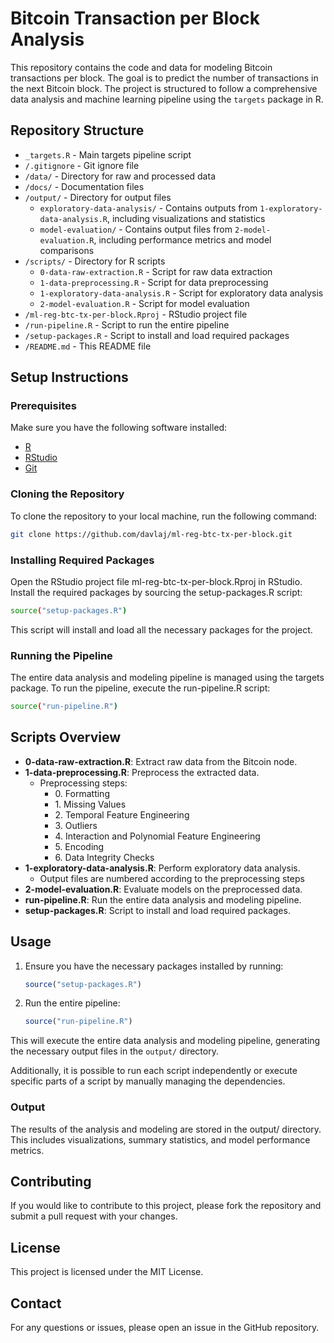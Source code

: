 # Bitcoin Transaction per Block Analysis

This repository contains the code and data for modeling Bitcoin transactions per block. The goal is to predict the number of transactions in the next Bitcoin block. The project is structured to follow a comprehensive data analysis and machine learning pipeline using the `targets` package in R.

## Repository Structure

- `_targets.R` - Main targets pipeline script
- `/.gitignore` - Git ignore file
- `/data/` - Directory for raw and processed data
- `/docs/` - Documentation files
- `/output/` - Directory for output files
  - `exploratory-data-analysis/` - Contains outputs from `1-exploratory-data-analysis.R`, including visualizations and statistics
  - `model-evaluation/` - Contains output files from `2-model-evaluation.R`, including performance metrics and model comparisons
- `/scripts/` - Directory for R scripts
  - `0-data-raw-extraction.R` - Script for raw data extraction
  - `1-data-preprocessing.R` - Script for data preprocessing
  - `1-exploratory-data-analysis.R` - Script for exploratory data analysis
  - `2-model-evaluation.R` - Script for model evaluation
- `/ml-reg-btc-tx-per-block.Rproj` - RStudio project file
- `/run-pipeline.R` - Script to run the entire pipeline
- `/setup-packages.R` - Script to install and load required packages
- `/README.md` - This README file

## Setup Instructions

### Prerequisites

Make sure you have the following software installed:

- [R](https://cran.r-project.org/)
- [RStudio](https://www.rstudio.com/)
- [Git](https://git-scm.com/)

### Cloning the Repository

To clone the repository to your local machine, run the following command:

```sh
git clone https://github.com/davlaj/ml-reg-btc-tx-per-block.git
```

### Installing Required Packages

Open the RStudio project file ml-reg-btc-tx-per-block.Rproj in RStudio. Install the required packages by sourcing the setup-packages.R script:

```sh
source("setup-packages.R")
```

This script will install and load all the necessary packages for the project.

### Running the Pipeline

The entire data analysis and modeling pipeline is managed using the targets package. To run the pipeline, execute the run-pipeline.R script:

```sh
source("run-pipeline.R")
```

## Scripts Overview

- **0-data-raw-extraction.R**: Extract raw data from the Bitcoin node.
- **1-data-preprocessing.R**: Preprocess the extracted data.
  - Preprocessing steps:
      - 0\. Formatting
      - 1\. Missing Values
      - 2\. Temporal Feature Engineering
      - 3\. Outliers
      - 4\. Interaction and Polynomial Feature Engineering
      - 5\. Encoding
      - 6\. Data Integrity Checks
- **1-exploratory-data-analysis.R**: Perform exploratory data analysis.
  - Output files are numbered according to the preprocessing steps
- **2-model-evaluation.R**: Evaluate models on the preprocessed data.
- **run-pipeline.R**: Run the entire data analysis and modeling pipeline.
- **setup-packages.R**: Script to install and load required packages.

## Usage

1. Ensure you have the necessary packages installed by running:
    ```r
    source("setup-packages.R")
    ```

2. Run the entire pipeline:
    ```r
    source("run-pipeline.R")
    ```

This will execute the entire data analysis and modeling pipeline, generating the necessary output files in the `output/` directory.

Additionally, it is possible to run each script independently or execute specific parts of a script by manually managing the dependencies.

### Output
The results of the analysis and modeling are stored in the output/ directory. This includes visualizations, summary statistics, and model performance metrics.

## Contributing
If you would like to contribute to this project, please fork the repository and submit a pull request with your changes.

## License
This project is licensed under the MIT License.

## Contact
For any questions or issues, please open an issue in the GitHub repository.
